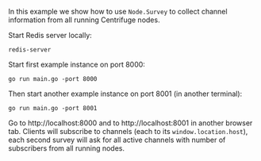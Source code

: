 In this example we show how to use `Node.Survey` to collect channel information from all running Centrifuge nodes.

Start Redis server locally:

```
redis-server
```

Start first example instance on port 8000:

```
go run main.go -port 8000
```

Then start another example instance on port 8001 (in another terminal):

```
go run main.go -port 8001
```

Go to http://localhost:8000 and to http://localhost:8001 in another browser tab. Clients will subscribe to channels (each to its `window.location.host`), each second survey will ask for all active channels with number of subscribers from all running nodes.
